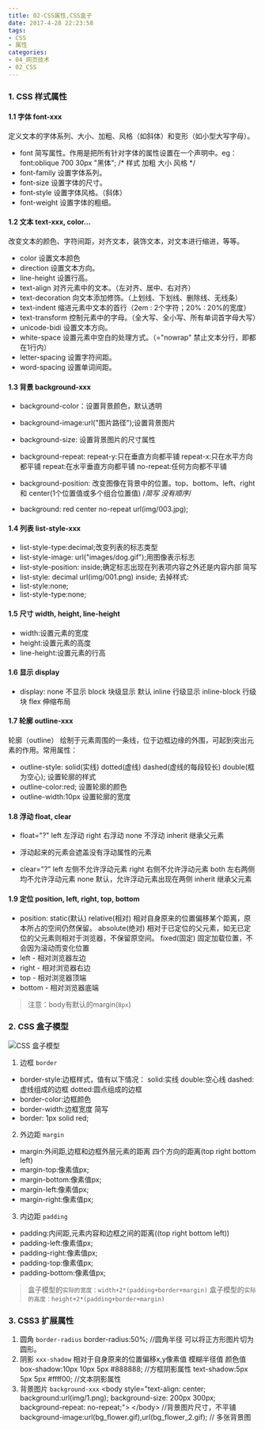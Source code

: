 ```yaml
---
title: 02-CSS属性,CSS盒子
date: 2017-4-28 22:23:58
tags:
- CSS
- 属性
categories: 
- 04_网页技术
- 02_CSS
---
```


### 1. CSS 样式属性

#### 1.1 字体 font-xxx
定义文本的字体系列、大小、加粗、风格（如斜体）和变形（如小型大写字母）。
- font	简写属性。作用是把所有针对字体的属性设置在一个声明中。eg：font:oblique 700 30px "黑体"; /* 样式 加粗 大小 风格 */
- font-family	设置字体系列。
- font-size	设置字体的尺寸。
- font-style	设置字体风格。（斜体）
- font-weight	设置字体的粗细。

#### 1.2 文本 text-xxx, color...
改变文本的颜色、字符间距，对齐文本，装饰文本，对文本进行缩进，等等。
- color	设置文本颜色
- direction	设置文本方向。
- line-height	设置行高。
- text-align	对齐元素中的文本。（左对齐、居中、右对齐）
- text-decoration	向文本添加修饰。（上划线、下划线、删除线、无线条）
- text-indent	缩进元素中文本的首行（2em : 2个字符；20% : 20%的宽度）
- text-transform	控制元素中的字母。（全大写、全小写、所有单词首字母大写）
- unicode-bidi	设置文本方向。
- white-space	设置元素中空白的处理方式。（="nowrap" 禁止文本分行，即都在1行内）
- letter-spacing	设置字符间距。
- word-spacing	设置单词间距。

#### 1.3 背景 background-xxx
- background-color：设置背景颜色，默认透明
- background-image:url("图片路径");设置背景图片
- background-size: 设置背景图片的尺寸属性
- background-repeat:
        repeat-y:只在垂直方向都平铺
        repeat-x:只在水平方向都平铺
        repeat:在水平垂直方向都平铺
        no-repeat:任何方向都不平铺

- background-position: 改变图像在背景中的位置。top、bottom、left、right 和 center(1个位置值或多个组合位置值)
/*简写 没有顺序*/
- background: red center no-repeat url(img/003.jpg);  
#### 1.4 列表 list-style-xxx
- list-style-type:decimal;改变列表的标志类型
- list-style-image: url("images/dog.gif");用图像表示标志
- list-style-position: inside;确定标志出现在列表项内容之外还是内容内部
简写
- list-style: decimal url(img/001.png) inside;
去掉样式:
- list-style:none;
- list-style-type:none;
#### 1.5 尺寸 width, height, line-height
- width:设置元素的宽度
- height:设置元素的高度
- line-height:设置元素的行高

#### 1.6 显示 display
- display:
    none 不显示
    block 块级显示 默认
    inline 行级显示
    inline-block 行级块
    flex 伸缩布局

#### 1.7 轮廓 outline-xxx
轮廓（outline）
绘制于元素周围的一条线，位于边框边缘的外围，可起到突出元素的作用。常用属性：
- outline-style:
    solid(实线)  dotted(虚线)  dashed(虚线的每段较长)  double(框为空心);  设置轮廓的样式
- outline-color:red;  设置轮廓的颜色
- outline-width:10px  设置轮廓的宽度

#### 1.8 浮动 float, clear
- float="?"
left 左浮动    right 右浮动    none 不浮动    inherit 继承父元素
* 浮动起来的元素会遮盖没有浮动属性的元素

- clear="?"
left 左侧不允许浮动元素
right 右侧不允许浮动元素
both 左右两侧均不允许浮动元素
none 默认，允许浮动元素出现在两侧
inherit 继承父元素

#### 1.9 定位 position, left, right, top, bottom
- position:
    static(默认)
    relative(相对) 相对自身原来的位置偏移某个距离，原本所占的空间仍然保留。
    absolute(绝对) 相对于已定位的父元素，如无已定位的父元素则相对于浏览器，不保留原空间。
    fixed(固定) 固定加载位置，不会因为滚动而变化位置
- left - 相对浏览器左边
- right - 相对浏览器右边
- top - 相对浏览器顶端
- bottom - 相对浏览器底端

> 注意：body有默认的margin(`8px`)

### 2. CSS 盒子模型
![CSS 盒子模型](https://jy-imgs.oss-cn-beijing.aliyuncs.com/img/20230316141849.png)
1. 边框 `border`
- border-style:边框样式，值有以下情况：
    solid:实线
    double:空心线
    dashed:虚线组成的边框
    dotted:圆点组成的边框
- border-color:边框颜色
- border-width:边框宽度
简写
- border: 1px solid red;
2. 外边距 `margin`
- margin:外间距,边框和边框外层元素的距离
    四个方向的距离(top right bottom left)
- margin-top:像素值px;
- margin-bottom:像素值px;
- margin-left:像素值px;
- margin-right:像素值px;
3. 内边距 `padding`
- padding:内间距,元素内容和边框之间的距离((top right bottom left))
- padding-left:像素值px;
- padding-right:像素值px;
- padding-top:像素值px;
- padding-bottom:像素值px;

> 盒子模型的`实际的宽度：width+2*(padding+border+margin)`
> 盒子模型的`实际的高度：height+2*(padding+border+margin)`

### 3. CSS3 扩展属性
1. 圆角 `border-radius`
border-radius:50%; //圆角半径
可以将正方形图片切为圆形。
2. 阴影 `xxx-shadow`
相对于自身原来的位置偏移x,y像素值  模糊半径值  颜色值
box-shadow:10px 10px 5px #888888; //方框阴影属性
text-shadow:5px 5px 5px #ffff00; //文本阴影属性
3. 背景图片 `background-xxx`
\<body style="text-align: center;
    background:url(img/1.png);
    background-size: 200px 300px;
    background-repeat: no-repeat;">
\</body> //背景图片尺寸，不平铺
background-image:url(bg_flower.gif),url(bg_flower_2.gif); // 多张背景图

